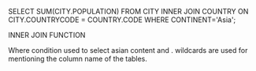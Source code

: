 SELECT SUM(CITY.POPULATION) FROM CITY INNER JOIN COUNTRY ON CITY.COUNTRYCODE = COUNTRY.CODE WHERE CONTINENT='Asia';


INNER JOIN FUNCTION

Where condition used to select  asian content and . wildcards are used for mentioning the column name of the tables.